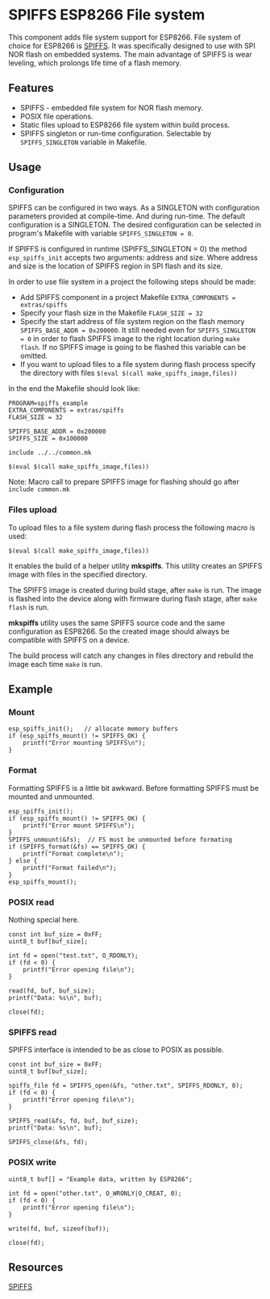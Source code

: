 # SPIFFS ESP8266 File system

This component adds file system support for ESP8266. File system of choice
for ESP8266 is [SPIFFS](https://github.com/pellepl/spiffs). 
It was specifically designed to use with SPI NOR flash on embedded systems.
The main advantage of SPIFFS is wear leveling, which prolongs life time 
of a flash memory.

## Features

 * SPIFFS - embedded file system for NOR flash memory.
 * POSIX file operations.
 * Static files upload to ESP8266 file system within build process.
 * SPIFFS singleton or run-time configuration. Selectable by
`SPIFFS_SINGLETON` variable in Makefile.

## Usage

### Configuration

SPIFFS can be configured in two ways. As a SINGLETON with configuration 
parameters provided at compile-time. And during run-time. The default
configuration is a SINGLETON. The desired configuration can be selected in
program's Makefile with variable `SPIFFS_SINGLETON = 0`.

If SPIFFS is configured in runtime (SPIFFS_SINGLETON = 0) the method 
`esp_spiffs_init` accepts two arguments: address and size. Where address 
and size is the location of SPIFFS region in SPI flash and its size.

In order to use file system in a project the following steps should be made:
 * Add SPIFFS component in a project Makefile `EXTRA_COMPONENTS = extras/spiffs`
 * Specify your flash size in the Makefile `FLASH_SIZE = 32`
 * Specify the start address of file system region on the flash memory
`SPIFFS_BASE_ADDR = 0x200000`. It still needed even for `SPIFFS_SINGLETON = 0`
in order to flash SPIFFS image to the right location during `make flash`.
If no SPIFFS image is going to be flashed this variable can be omitted.
 * If you want to upload files to a file system during flash process specify
the directory with files `$(eval $(call make_spiffs_image,files))`

In the end the Makefile should look like:

```
PROGRAM=spiffs_example
EXTRA_COMPONENTS = extras/spiffs
FLASH_SIZE = 32

SPIFFS_BASE_ADDR = 0x200000
SPIFFS_SIZE = 0x100000

include ../../common.mk

$(eval $(call make_spiffs_image,files))
```

Note: Macro call to prepare SPIFFS image for flashing should go after
`include common.mk`

### Files upload

To upload files to a file system during flash process the following macro is
used:

```
$(eval $(call make_spiffs_image,files))
```

It enables the build of a helper utility **mkspiffs**. This utility creates
an SPIFFS image with files in the specified directory.

The SPIFFS image is created during build stage, after `make` is run.
The image is flashed into the device along with firmware during flash stage,
after `make flash` is run.

**mkspiffs** utility uses the same SPIFFS source code and the same
configuration as ESP8266. So the created image should always be compatible
with SPIFFS on a device.

The build process will catch any changes in files directory and rebuild the
image each time `make` is run.

## Example

### Mount

```
esp_spiffs_init();   // allocate memory buffers
if (esp_spiffs_mount() != SPIFFS_OK) {
    printf("Error mounting SPIFFS\n");
}
```

### Format

Formatting SPIFFS is a little bit awkward. Before formatting SPIFFS must be
mounted and unmounted.
```
esp_spiffs_init();
if (esp_spiffs_mount() != SPIFFS_OK) {
    printf("Error mount SPIFFS\n");
}
SPIFFS_unmount(&fs);  // FS must be unmounted before formating
if (SPIFFS_format(&fs) == SPIFFS_OK) {
    printf("Format complete\n");
} else {
    printf("Format failed\n");
}
esp_spiffs_mount();
```

### POSIX read

Nothing special here.

```
const int buf_size = 0xFF;
uint8_t buf[buf_size];

int fd = open("test.txt", O_RDONLY);
if (fd < 0) {
    printf("Error opening file\n");
}

read(fd, buf, buf_size);
printf("Data: %s\n", buf);

close(fd);
```

### SPIFFS read

SPIFFS interface is intended to be as close to POSIX as possible.

```
const int buf_size = 0xFF;
uint8_t buf[buf_size];

spiffs_file fd = SPIFFS_open(&fs, "other.txt", SPIFFS_RDONLY, 0);
if (fd < 0) {
    printf("Error opening file\n");
}

SPIFFS_read(&fs, fd, buf, buf_size);
printf("Data: %s\n", buf);

SPIFFS_close(&fs, fd);
```

### POSIX write

```
uint8_t buf[] = "Example data, written by ESP8266";

int fd = open("other.txt", O_WRONLY|O_CREAT, 0);
if (fd < 0) {
    printf("Error opening file\n");
}

write(fd, buf, sizeof(buf));

close(fd);
```

## Resources

[SPIFFS](https://github.com/pellepl/spiffs)
